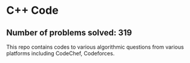 # C++ Code

## Number of problems solved: 319

This repo contains codes to various algorithmic questions from various platforms including CodeChef, Codeforces.  
